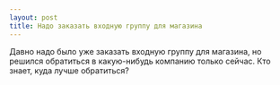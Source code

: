 ```yaml
---
layout: post 
title: Надо заказать входную группу для магазина 
--- 
```

Давно надо было уже заказать входную группу для магазина, но решился обратиться в какую-нибудь компанию только сейчас. Кто знает, куда лучше обратиться?